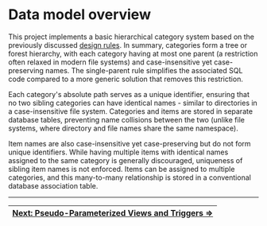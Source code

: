 # Data model overview

This project implements a basic hierarchical category system based on the previously discussed [design rules][MP Design Rules]. In summary, categories form a tree or forest hierarchy, with each category having at most one parent (a restriction often relaxed in modern file systems) and case-insensitive yet case-preserving names. The single-parent rule simplifies the associated SQL code compared to a more generic solution that removes this restriction.

Each category's absolute path serves as a unique identifier, ensuring that no two sibling categories can have identical names - similar to directories in a case-insensitive file system. Categories and items are stored in separate database tables, preventing name collisions between the two (unlike file systems, where directory and file names share the same namespace).

Item names are also case-insensitive yet case-preserving but do not form unique identifiers. While having multiple items with identical names assigned to the same category is generally discouraged, uniqueness of sibling item names is not enforced. Items can be assigned to multiple categories, and this many-to-many relationship is stored in a conventional database association table.

---

| [**Next: Pseudo-Parameterized Views and Triggers =>**][ParamViewTrigger] |
| ------------------------------------------------------------------------ |


<!-- References -->

[MP Design Rules]: https://pchemguy.github.io/SQLite-SQL-Tutorial/mat-paths/design-rules
[ParamViewTrigger]: https://github.com/pchemguy/SQLiteMP/blob/main/sqlitemp/docs/ParamViewTrigger.md